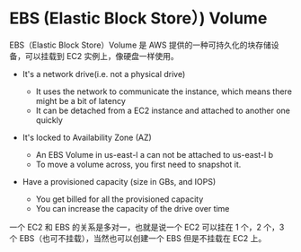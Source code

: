 # EBS (Elastic Block Store）) Volume

EBS（Elastic Block Store）Volume 是 AWS 提供的一种可持久化的块存储设备，可以挂载到 EC2 实例上，像硬盘一样使用。

- It's a network drive(i.e. not a physical drive)

  - It uses the network to communicate the instance, which means there might be a bit of latency
  - It can be detached from a EC2 instance and attached to another one quickly

- It's locked to Availability Zone (AZ)

  - An EBS Volume in us-east-l a can not be attached to us-east-l b
  - To move a volume across, you first need to snapshot it.

- Have a provisioned capacity (size in GBs, and IOPS)
  - You get billed for all the provisioned capacity
  - You can increase the capacity of the drive over time

一个 EC2 和 EBS 的关系是多对一，也就是说一个 EC2 可以挂在 1 个，2 个，3 个 EBS（也可不挂载），当然也可以创建一个 EBS 但是不挂载在 EC2 上。
